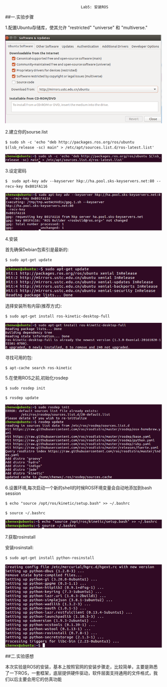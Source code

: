                                       Lab5: 安装ROS
##一.实验步骤

1.配置Ubuntu存储库，使其允许 "restricted" "universe" 和 "multiverse." 

  ![](1.png)

2.建立你的sourse.list

  `$ sudo sh -c 'echo "deb http://packages.ros.org/ros/ubuntu $(lsb_release -sc) main" > /etc/apt/sources.list.d/ros-latest.list'`

  ![](2.png)

3.设定密码

   `$  sudo apt-key adv --keyserver hkp://ha.pool.sks-keyservers.net:80 --recv-key 0xB01FA116`

  ![](3.png)

4.安装

  首先确保Debian包索引是最新的:

  `$ sudo apt-get update`

  ![](4.png)

  选择安装所有内容(推荐方式):

  `$ sudo apt-get install ros-kinetic-desktop-full`
  
  ![](5.png)
  
  寻找可用的包:

  `$ apt-cache search ros-kinetic`

5.在使用ROS之前,初始化rosdep

   `$ sudo rosdep init`

   `$ rosdep update`

   ![](6.png)

6.设置环境,每次启动一个新的shell的时候ROS环境变量会自动地添加到bash session

  `$ echo "source /opt/ros/kinetic/setup.bash" >> ~/.bashrc`

  `$ source ~/.bashrc`

  ![](7.png)

7.获取rosinstall

  安装rosinstall:

  `$ sudo apt-get install python-rosinstall`

  ![](8.png)

##二.实验感想

  本次实验是ROS的安装，基本上按照官网的安装步骤走，比较简单，主要是熟悉了一下ROS，一套框架，底层提供硬件驱动，软件层面支持通用的文件格式，我们以后主要会用它的仿真功能

